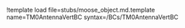 !template load file=stubs/moose_object.md.template name=TM0AntennaVertBC syntax=/BCs/TM0AntennaVertBC